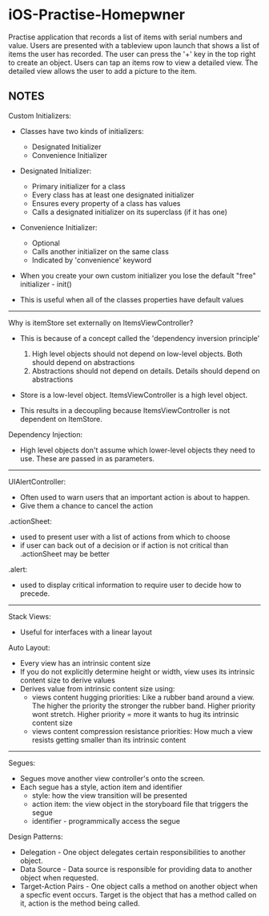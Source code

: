 # iOS-Practise-Homepwner

Practise application that records a list of items with serial numbers and value. Users are presented with a tableview upon launch that
shows a list of items the user has recorded. The user can press the '+' key in the top right to create an object. Users can tap an items
row to view a detailed view. The detailed view allows the user to add a picture to the item.

NOTES
----------------------------------------------------------------------------------------------------------------------------------

Custom Initializers:
- Classes have two kinds of initializers:
    - Designated Initializer
    - Convenience Initializer
    
- Designated Initializer:
    - Primary initializer for a class
    - Every class has at least one designated initializer
    - Ensures every property of a class has values
    - Calls a designated initializer on its superclass (if it has one)
    
- Convenience Initializer:
    - Optional
    - Calls another initializer on the same class 
    - Indicated by 'convenience' keyword
    
- When you create your own custom initializer you lose the default "free" initializer - init() 
- This is useful when all of the classes properties have default values

-----------------------------------------------------------------------------------------------------------------------------------

Why is itemStore set externally on ItemsViewController?
- This is because of a concept called the 'dependency inversion principle'
    1. High level objects should not depend on low-level objects. Both should depend on abstractions
    2. Abstractions should not depend on details. Details should depend on abstractions
    
- Store is a low-level object. ItemsViewController is a high level object.
- This results in a decoupling because ItemsViewController is not dependent on ItemStore.

Dependency Injection:
- High level objects don't assume which lower-level objects they need to use. These are passed in as parameters.

-----------------------------------------------------------------------------------------------------------------------------------

UIAlertController:
- Often used to warn users that an important action is about to happen.
- Give them a chance to cancel the action

.actionSheet:
- used to present user with a list of actions from which to choose
- if user can back out of a decision or if action is not critical than .actionSheet may be better

.alert:
- used to display critical information to require user to decide how to precede.

-----------------------------------------------------------------------------------------------------------------------------------

Stack Views:
- Useful for interfaces with a linear layout 

Auto Layout:
- Every view has an intrinsic content size
- If you do not explicitly determine height or width, view uses its intrinsic content size to derive values
- Derives value from intrinsic content size using:
    - views content hugging priorities: Like a rubber band around a view. The higher the priority the stronger the rubber band. Higher priority wont stretch. Higher priority = more it wants to hug its intrinsic content size
    - views content compression resistance priorities: How much a view resists getting smaller than its intrinsic content 

-----------------------------------------------------------------------------------------------------------------------------------

Segues:
- Segues move another view controller's onto the screen.
- Each segue has a style, action item and identifier
    - style: how the view transition will be presented
    - action item: the view object in the storyboard file that triggers the segue
    - identifier - programmically access the segue
    


Design Patterns:

- Delegation - One object delegates certain responsibilities to another object.
- Data Source - Data source is responsible for providing data to another object when requested.
- Target-Action Pairs - One object calls a method on another object when a specfic event occurs. Target is the object that has a method called on it, action is the method being called. 
